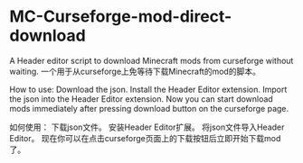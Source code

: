 # MC-Curseforge-mod-direct-download
A Header editor script to download Minecraft mods from curseforge without waiting.
一个用于从curseforge上免等待下载Minecraft的mod的脚本。

How to use:
Download the json.
Install the Header Editor extension.
Import the json into the Header Editor extension.
Now you can start download mods immediately after pressing download button on the curseforge page.

如何使用：
下载json文件。
安装Header Editor扩展。
将json文件导入Header Editor。
现在你可以在点击curseforge页面上的下载按钮后立即开始下载mod了。
